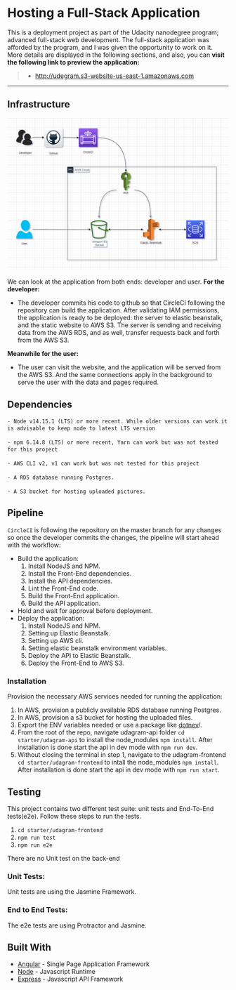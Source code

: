 # Hosting a Full-Stack Application
This is a deployment project as part of the Udacity nanodegree program; advanced full-stack web development. The full-stack application was afforded by the program, and I was given the opportunity to work on it. More details are displayed in the following sections, and also, you can **visit the following link to preview the application:**
> - http://udegram.s3-website-us-east-1.amazonaws.com

---

## **Infrastructure**

![The infrastructure of the application](/docs/Deployment_Architecture.png "The infrastructure of the application")

We can look at the application from both ends: developer and user. **For the developer:**

- The developer commits his code to github so that CircleCI following the repository can build the application. After validating IAM permissions, the application is ready to be deployed: the server to elastic beanstalk, and the static website to AWS S3. The server is sending and receiving data from the AWS RDS, and as well, transfer requests back and forth from the AWS S3.

**Meanwhile for the user:**

- The user can visit the website, and the application will be served from the AWS S3. And the same connections apply in the background to serve the user with the data and pages required.

## **Dependencies**

```
- Node v14.15.1 (LTS) or more recent. While older versions can work it is advisable to keep node to latest LTS version

- npm 6.14.8 (LTS) or more recent, Yarn can work but was not tested for this project

- AWS CLI v2, v1 can work but was not tested for this project

- A RDS database running Postgres.

- A S3 bucket for hosting uploaded pictures.

```

## **Pipeline**

`CircleCI` is following the repository on the master branch for any changes so once the developer commits the changes, the pipeline will start ahead with the workflow:

- Build the application:
  1. Install NodeJS and NPM.
  1. Install the Front-End dependencies.
  1. Install the API dependencies.
  1. Lint the Front-End code.
  1. Build the Front-End application.
  1. Build the API application.
- Hold and wait for approval before deployment.
- Deploy the application:
  1. Install NodeJS and NPM.
  1. Setting up Elastic Beanstalk.
  1. Setting up AWS cli.
  1. Setting elastic beanstalk environment variables.
  1. Deploy the API to Elastic Beanstalk.
  1. Deploy the Front-End to AWS S3.

### Installation

Provision the necessary AWS services needed for running the application:

1. In AWS, provision a publicly available RDS database running Postgres. <Place holder for link to classroom article>
1. In AWS, provision a s3 bucket for hosting the uploaded files. <Place holder for tlink to classroom article>
1. Export the ENV variables needed or use a package like [dotnev](https://www.npmjs.com/package/dotenv)/.
1. From the root of the repo, navigate udagram-api folder `cd starter/udagram-api` to install the node_modules `npm install`. After installation is done start the api in dev mode with `npm run dev`.
1. Without closing the terminal in step 1, navigate to the udagram-frontend `cd starter/udagram-frontend` to intall the node_modules `npm install`. After installation is done start the api in dev mode with `npm run start`.

## Testing

This project contains two different test suite: unit tests and End-To-End tests(e2e). Follow these steps to run the tests.

1. `cd starter/udagram-frontend`
1. `npm run test`
1. `npm run e2e`

There are no Unit test on the back-end

### Unit Tests:

Unit tests are using the Jasmine Framework.

### End to End Tests:

The e2e tests are using Protractor and Jasmine.

## Built With

- [Angular](https://angular.io/) - Single Page Application Framework
- [Node](https://nodejs.org) - Javascript Runtime
- [Express](https://expressjs.com/) - Javascript API Framework
